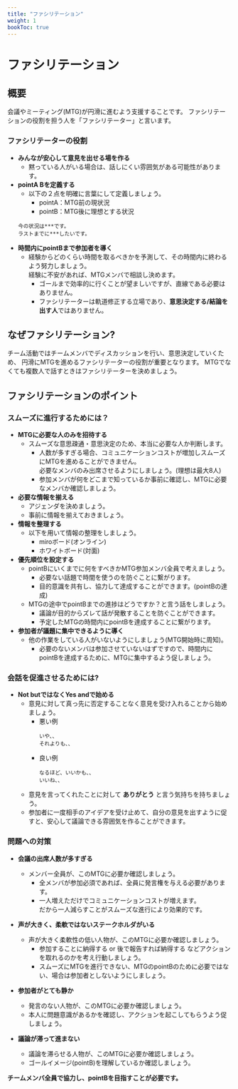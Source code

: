 ```yaml
---
title: "ファシリテーション"
weight: 1
bookToc: true
---
```


# ファシリテーション
## 概要
会議やミーティング(MTG)が円滑に進むよう支援することです。
ファシリテーションの役割を担う人を「ファシリテーター」と言います。

### ファシリテーターの役割
- **みんなが安心して意見を出せる場を作る**
    - 黙っている人がいる場合は、話しにくい雰囲気がある可能性があります。
- **pointA Bを定義する**
    - 以下の２点を明確に言葉にして定義しましょう。
        - pointA：MTG前の現状況
        - pointB：MTG後に理想とする状況  
    ```
    今の状況は***です。
    ラストまでに***したいです。
    ```
- **時間内にpointBまで参加者を導く**
    - 経験からどのくらい時間を取るべきかを予測して、その時間内に終わるよう努力しましょう。  
    経験に不安があれば、MTGメンバで相談し決めます。
        - ゴールまで効率的に行くことが望ましいですが、直線である必要はありません。
        - ファシリテーターは軌道修正する立場であり、**意思決定する/結論を出す人**ではありません。

## なぜファシリテーション?
チーム活動ではチームメンバでディスカッションを行い、意思決定していくため、
円滑にMTGを進めるファシリテーターの役割が重要となります。
MTGでなくても複数人で話すときはファシリテーターを決めましょう。

## ファシリテーションのポイント
### スムーズに進行するためには？
- **MTGに必要な人のみを招待する**
    - スムーズな意思疎通・意思決定のため、本当に必要な人か判断します。
        - 人数が多すぎる場合、コミュニケーションコストが増加しスムーズにMTGを進めることができません。  
        必要なメンバのみ出席させるようにしましょう。(理想は最大8人)
        - 参加メンバが何をどこまで知っているか事前に確認し、MTGに必要なメンバか確認しましょう。
- **必要な情報を揃える**
    - アジェンダを決めましょう。
    - 事前に情報を揃えておきましょう。
- **情報を整理する**
    - 以下を用いて情報の整理をしましょう。
        - miroボード(オンライン)
        - ホワイトボード(対面)
- **優先順位を設定する**
    - pointBにいくまでに何をすべきかMTG参加メンバ全員で考えましょう。
        - 必要ない話題で時間を使うのを防ぐことに繋がります。
        - 目的意識を共有し、協力して達成することができます。(pointBの達成)
    - MTGの途中でpointBまでの進捗はどうですか？と言う話をしましょう。
        - 議論が目的からズレて話が発散することを防ぐことができます。
        - 予定したMTGの時間内にpointBを達成することに繋がります。
- **参加者が議題に集中できるように導く**
    - 他の作業をしている人がいないようにしましょう(MTG開始時に周知)。
        - 必要のないメンバは参加させていないはずですので、時間内にpointBを達成するために、MTGに集中するよう促しましょう。

### 会話を促進させるためには?
- **Not butではなくYes andで始める**
    - 意見に対して真っ先に否定することなく意見を受け入れることから始めましょう。
        - 悪い例
            ```
            いや、、
            それよりも、、
            ```
        - 良い例
            ```
            なるほど、いいかも、、
            いいね、、　
            ```
    - 意見を言ってくれたことに対して **ありがとう** と言う気持ちを持ちましょう。
    - 参加者に一度相手のアイデアを受け止めて、自分の意見を出すように促すと、安心して議論できる雰囲気を作ることができます。

### 問題への対策
- **会議の出席人数が多すぎる**
    - メンバー全員が、このMTGに必要か確認しましょう。
        - 全メンバが参加必須であれば、全員に発言権を与える必要があります。
        - 一人増えただけでコミュニケーションコストが増えます。  
        だから一人減らすことがスムーズな進行により効果的です。

- **声が大きく、柔軟ではないステークホルダがいる**
    - 声が大きく柔軟性の低い人物が、このMTGに必要か確認しましょう。
        - 参加することに納得する or 後で報告すれば納得する などアクションを取れるのかを考え行動しましょう。
        - スムーズにMTGを進行できない、MTGのpointBのために必要ではない、場合は参加者としないようにしましょう。

- **参加者がとても静か**
    - 発言のない人物が、このMTGに必要か確認しましょう。
    - 本人に問題意識があるかを確認し、アクションを起こしてもらうよう促しましょう。

- **議論が滞って進まない**　
    - 議論を滞らせる人物が、このMTGに必要か確認しましょう。
    - ゴールイメージ(pointB)を理解しているか確認しましょう。

**チームメンバ全員で協力し、pointBを目指すことが必要です。**
